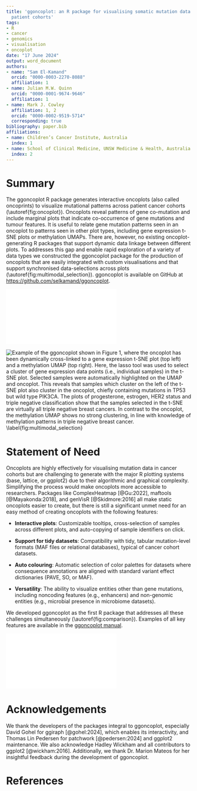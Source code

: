 ```yaml
---
title: 'ggoncoplot: an R package for visualising somatic mutation data from cancer
  patient cohorts'
tags:
- R
- cancer
- genomics
- visualisation
- oncoplot
date: "17 June 2024"
output: word_document
authors:
- name: "Sam El-Kamand"
  orcid: "0000-0003-2270-8088"
  affiliation: 1
- name: Julian M.W. Quinn
  orcid: "0000-0001-9674-9646"
  affiliation: 1
- name: Mark J. Cowley
  affiliation: 1, 2
  orcid: "0000-0002-9519-5714"
  corresponding: true
bibliography: paper.bib
affiliations:
- name: Children’s Cancer Institute, Australia
  index: 1
- name: School of Clinical Medicine, UNSW Medicine & Health, Australia
  index: 2
---
```


# Summary

The ggoncoplot R package generates interactive oncoplots (also called oncoprints) to visualize mutational patterns across patient cancer cohorts (\autoref{fig:oncoplot}). Oncoplots reveal patterns of gene co-mutation and include marginal plots that indicate co-occurrence of gene mutations and tumour features.  It is useful to relate gene mutation patterns seen in an oncoplot to patterns seen in other plot types, including gene expression t-SNE plots or methylation UMAPs. There are, however, no existing oncoplot-generating R packages that support dynamic data linkage between different plots. To addresses this gap and enable rapid exploration of a variety of data types we constructed the ggoncoplot package for the production of oncoplots that are easily integrated with custom visualisations and that support synchronised data-selections across plots (\autoref{fig:multimodal_selection}). ggoncoplot is available on GitHub at <https://github.com/selkamand/ggoncoplot>.

![ggoncoplot output visualising mutational trends in the TCGA breast carcinoma cohort. Individual patient samples are plotted on the x-axis, hierarchically sorted so that samples with the most frequent gene mutations appear on the leftmost side. The plot indicates that PIK3CA is the most frequently mutated gene, followed by TP53. Marginal plots indicate the total number of mutations per sample (top), and the number of samples showing mutations in each gene, coloured by mutation type (right). A range of clinical features, including progesterone and estrogen receptor status are shown on the marginal plot at the bottom. A detailed description of the ggoncoplot sorting algorithm is available [here]((https://selkamand.github.io/ggoncoplot/articles/sorting_algorithm.html)) \label{fig:oncoplot}](oncoplot.pdf)


![Example of the ggoncoplot shown in Figure 1, where the oncoplot has been dynamically cross-linked to a gene expression t-SNE plot (top left) and a methylation UMAP (top right). Here, the lasso tool was used to select a cluster of gene expression data points (i.e., individual samples) in the t-SNE plot. Selected samples were automatically highlighted on the UMAP and oncoplot. This reveals that samples which cluster on the left of the t-SNE plot also cluster in the oncoplot, chiefly containing mutations in TP53 but wild type PIK3CA. The plots of progesterone, estrogen, HER2 status and triple negative classification show that the samples selected in the t-SNE are virtually all triple negative breast cancers.  In contrast to the oncoplot, the methylation UMAP shows no strong clustering, in line with knowledge of methylation patterns in triple negative breast cancer. \label{fig:multimodal_selection}](multimodal_selection_with_lasso.png)



# Statement of Need

Oncoplots are highly effectively for visualising mutation data in cancer cohorts but are challenging to generate with the major R plotting systems (base, lattice, or ggplot2) due to their algorithmic and graphical complexity. Simplifying the process would make oncoplots more accessible to researchers. Packages like ComplexHeatmap [@Gu:2022], maftools [@Mayakonda:2018], and genVisR [@Skidmore:2016] all make static oncoplots easier to create, but there is still a significant unmet need for an easy method of creating oncoplots with the following features:

-	**Interactive plots**: Customizable tooltips, cross-selection of samples across different plots, and auto-copying of sample identifiers on click.

-	**Support for tidy datasets**: Compatibility with tidy, tabular mutation-level formats (MAF files or relational databases), typical of cancer cohort datasets.

-	**Auto colouring**: Automatic selection of color palettes for datasets where consequence annotations are aligned with standard variant effect dictionaries (PAVE, SO, or MAF).

- **Versatility**: The ability to visualize entities other than gene mutations, including noncoding features (e.g., enhancers) and non-genomic entities (e.g., microbial presence in microbiome datasets).


We developed ggoncoplot as the first R package that addresses all these challenges simultaneously (\autoref{fig:comparison}). Examples of all key features are available in the [ggoncoplot manual](https://selkamand.github.io/ggoncoplot/articles/manual.html).


![Comparison of R packages for creating oncoplots. ^1^Requires the shiny and interactiveComplexHeatmap packages. ^2^Requires the user to first summarise mutations at the gene level and format as a sample by gene matrix with mutations separated by semicolons (wide format). ^3^For MAF inputs the most severe consequence is chosen, however for non-MAF datasets users must manually define the mutation impact hierarchy. ^4^Non-unique mutation types are treated as one observation, however if different mutation types affect one gene, the indiviual mutations can be plotted with different shapes or sizes in a user-configured manner. \label{fig:comparison}](ggoncoplot_comparision.pdf)

# Acknowledgements

We thank the developers of the packages integral to ggoncoplot, especially David Gohel for ggiraph [@gohel:2024], which enables its interactivity, and Thomas Lin Pedersen for patchwork [@pedersen:2024] and ggplot2 maintenance. We also acknowledge Hadley Wickham and all contributors to ggplot2 [@wickham:2016]. 
Additionally, we thank Dr. Marion Mateos for her insightful feedback during the development of ggoncoplot.

# References

